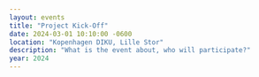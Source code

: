 ```yaml
---
layout: events
title: "Project Kick-Off"
date: 2024-03-01 10:10:00 -0600
location: "Kopenhagen DIKU, Lille Stor"
description: "What is the event about, who will participate?"
year: 2024
---
```

